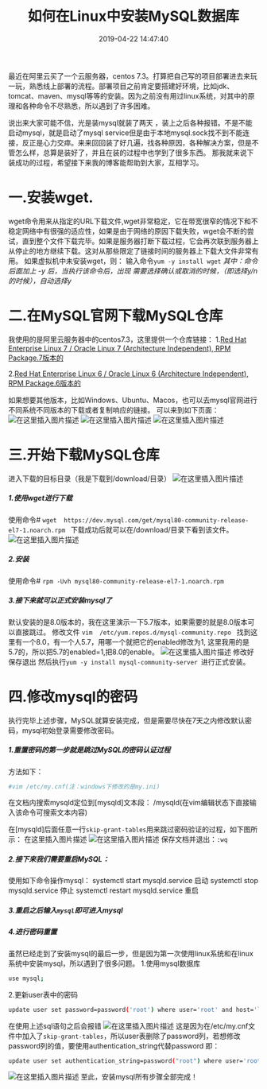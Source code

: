 ﻿---
title: 如何在Linux中安装MySQL数据库
date: 2019-04-22 14:47:40
categories: [Linux]
tags: 
	- Linux
	- mysql
	- 服务器
---

最近在阿里云买了一个云服务器，centos 7.3。打算把自己写的项目部署进去来玩一玩，熟悉线上部署的流程。部署项目之前肯定要搭建好环境，比如jdk、tomcat、maven、mysql等等的安装。因为之前没有用过linux系统，对其中的原理和各种命令不尽熟悉，所以遇到了许多困难。
<!--more-->
说出来大家可能不信，光是装mysql就装了两天 ，装上之后各种报错。不是不能启动mysql，就是启动了mysql service但是由于本地mysql.sock找不到不能连接，反正是心力交瘁。来来回回装了好几遍，找各种原因，各种解决方案，但是不管怎么样，总算是装好了，并且在装的过程中也学到了很多东西。
那我就来说下装成功的过程，希望接下来我的博客能帮助到大家，互相学习。
# 一.安装wget.
wget命令用来从指定的URL下载文件,wget非常稳定，它在带宽很窄的情况下和不稳定网络中有很强的适应性，如果是由于网络的原因下载失败，wget会不断的尝试，直到整个文件下载完毕。如果是服务器打断下载过程，它会再次联到服务器上从停止的地方继续下载。这对从那些限定了链接时间的服务器上下载大文件非常有用。
如果虚拟机中未安装wget，则：
输入命令`yum -y install wget`
*其中：命令后面加上 -y 后，当执行该命令后，出现 需要选择确认或取消的时候，（即选择y/n的时候），自动选择y*


# 二.在MySQL官网下载MySQL仓库
我使用的是阿里云服务器中的centos7.3，这里提供一个仓库链接：
1.[Red Hat Enterprise Linux 7 / Oracle Linux 7 (Architecture Independent), RPM Package.7版本的](https://dev.mysql.com/get/mysql80-community-release-el7-1.noarch.rpm)

2.[Red Hat Enterprise Linux 6 / Oracle Linux 6 (Architecture Independent), RPM Package.6版本的](https://dev.mysql.com/get/mysql80-community-release-el6-1.noarch.rpm)

如果想要其他版本，比如Windows、Ubuntu、Macos，也可以去mysql官网进行不同系统不同版本的下载或者复制响应的链接。
可以来到如下页面：
![在这里插入图片描述](https://img-blog.csdnimg.cn/20191023202601505.png?x-oss-process=image/watermark,type_ZmFuZ3poZW5naGVpdGk,shadow_10,text_aHR0cHM6Ly9ibG9nLmNzZG4ubmV0L3FxXzQyMDEzNTkw,size_16,color_FFFFFF,t_70)
![在这里插入图片描述](https://img-blog.csdnimg.cn/20191023202736366.png?x-oss-process=image/watermark,type_ZmFuZ3poZW5naGVpdGk,shadow_10,text_aHR0cHM6Ly9ibG9nLmNzZG4ubmV0L3FxXzQyMDEzNTkw,size_16,color_FFFFFF,t_70)
![在这里插入图片描述](https://img-blog.csdnimg.cn/20191023202844815.png?x-oss-process=image/watermark,type_ZmFuZ3poZW5naGVpdGk,shadow_10,text_aHR0cHM6Ly9ibG9nLmNzZG4ubmV0L3FxXzQyMDEzNTkw,size_16,color_FFFFFF,t_70)
# 三.开始下载MySQL仓库
进入下载的目标目录（我是下载到/download/目录）
![在这里插入图片描述](https://img-blog.csdnimg.cn/20191023203145610.png)
##### 1.使用wget进行下载
使用命令# `wget  https://dev.mysql.com/get/mysql80-community-release-el7-1.noarch.rpm `
下载成功后就可以在/download/目录下看到该文件。
![在这里插入图片描述](https://img-blog.csdnimg.cn/20191023203332908.png)
##### 2.安装
使用命令#  `rpm -Uvh mysql80-community-release-el7-1.noarch.rpm` 
##### 3.接下来就可以正式安装mysql了
默认安装的是8.0版本的，我在这里演示一下5.7版本，如果需要的就是8.0版本可以直接跳过。
修改文件 `vim  /etc/yum.repos.d/mysql-community.repo `
找到这里有一个8.0，有一个人5.7，用哪一个就把它的enabled修改为1, 
这里我用的是5.7的，所以把5.7的enabled=1,把8.0的enable。
![在这里插入图片描述](https://img-blog.csdnimg.cn/20191023203819117.png?x-oss-process=image/watermark,type_ZmFuZ3poZW5naGVpdGk,shadow_10,text_aHR0cHM6Ly9ibG9nLmNzZG4ubmV0L3FxXzQyMDEzNTkw,size_16,color_FFFFFF,t_70)
修改好保存退出 
然后执行`yum -y install mysql-community-server `进行正式安装。

# 四.修改mysql的密码
执行完毕上述步骤，MySQL就算安装完成，但是需要尽快在7天之内修改默认密码，mysql初始登录需要修改密码。

##### 1.重置密码的第一步就是跳过MySQL的密码认证过程
方法如下：
```bash
#vim /etc/my.cnf(注：windows下修改的是my.ini)
```
在文档内搜索mysqld定位到[mysqld]文本段：
/mysqld(在vim编辑状态下直接输入该命令可搜索文本内容)

在[mysqld]后面任意一行`skip-grant-tables`用来跳过密码验证的过程，如下图所示：
在这里插入图片描述
![在这里插入图片描述](https://img-blog.csdnimg.cn/20191023210015640.png)
保存文档并退出：`:wq`
##### 2.接下来我们需要重启MySQL：
使用如下命令操作mysql：
systemctl start mysqld.service 启动
systemctl stop mysqld.service 停止
systemctl restart mysqld.service 重启
##### 3.重启之后输入`mysql`即可进入mysql
##### 4.进行密码重置
虽然已经走到了安装mysql的最后一步，但是因为第一次使用linux系统和在linux系统中安装mysql，所以遇到了很多问题。
1.使用mysql数据库
```bash
use mysql;
```
2.更新user表中的密码
```bash
update user set password=password('root') where user='root' and host='localhost';
```
在使用上述sql语句之后会报错
![在这里插入图片描述](https://img-blog.csdnimg.cn/2019102322360746.png)
这是因为在/etc/my.cnf文件中加入了`skip-grant-tables`，所以user表删除了password列，若想修改password列的值，要使用authentication_string代替password
即：
```bash
update user set authentication_string=password("root") where user='root' and host='localhost';
```
![在这里插入图片描述](https://img-blog.csdnimg.cn/20191023223824345.png)
至此，安装mysql所有步骤全部完成！

